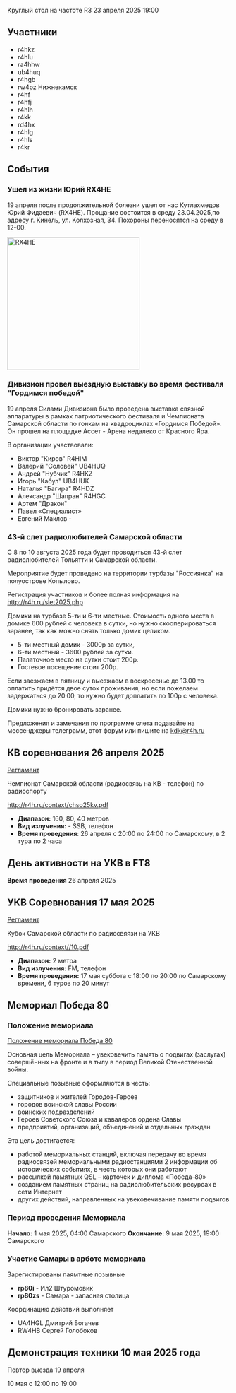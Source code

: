 Круглый стол на частоте R3 
23 апреля 2025 19:00

## Участники
- r4hkz
- r4hlu 
- ra4hhw
- ub4huq
- r4hgb
- rw4pz Нижнекамск
- r4hf
- r4hfj
- r4hlh
- r4kk
- rd4hx
- r4hlg
- r4hls
- r4kr

## События

### Ушел из жизни Юрий RX4HE
19 апреля после продолжительной болезни ушел от нас Кутлахмедов Юрий Фидаевич (RX4HE).
Прощание состоится в среду 23.04.2025,по адресу г. Кинель, ул. Колхозная, 34. 
Похороны переносятся на среду в 12-00.

<img alt="RX4HE" src="../RX4HE.png" width="300" />


[//]: # (Генерал-майор в отсnавке, конструкторк трансиверов, усилителей)

### Дивизион провел выездную выставку во время фестиваля "Гордимся победой" 
19 апреля Силами Дивизиона было проведена выставка связной аппаратуры 
в рамках патриотического фестиваля и Чемпионата Самарской области по гонкам на квадроциклах «Гордимся Победой».
Он прошел на площадке Ассет - Арена недалеко от Красного Яра.

В организации участвовали:
- Виктор "Киров" R4HIM
- Валерий "Соловей" UB4HUQ
- Андрей "Нубчик" R4HKZ
- Игорь "Кабул" UB4HUK
- Наталья "Багира" R4HDZ
- Александр "Шапран" R4HGC
- Артем "Дракон"
- Павел «Специалист»
- Евгений Маклов - 

### 43-й слет радиолюбителей Самарской области
С 8 по 10 августа 2025 года будет проводиться 43-й слет радиолюбителей Тольятти и Самарской области.

Мероприятие будет проведено на территории турбазы "Россиянка" на полуострове Копылово.

Регистрация участников и более полная информация на http://r4h.ru/slet2025.php

Домики на турбазе 5-ти и 6-ти местные. Стоимость одного места в домике 600 рублей с человека в сутки, но нужно скооперироваться заранее, так как можно снять только домик целиком.
- 5-ти местный домик - 3000р за сутки,
- 6-ти местный - 3600 рублей за сутки.
- Палаточное место на сутки стоит 200р.
- Гостевое посещение стоит 200р.

Если заезжаем в пятницу и выезжаем в воскресенье до 13.00 то оплатить придётся двое суток проживания, но если пожелаем задержаться до 20.00, то нужно будет доплатить по 100р с человека.

Домики нужно бронировать заранее.

Предложения и замечания по программе слета подавайте на мессенджеры телеграмм, этот форум или пишите на kdk@r4h.ru


## КВ соревнования 26 апреля 2025
[Регламент](2025_04_26_regl_HF.pdf)

Чемпионат Самарской области (радиосвязь на КВ - телефон) по радиоспорту

http://r4h.ru/context/chso25kv.pdf

- **Диапазон:** 160, 80, 40 метров
- **Вид излучения:** - SSB, телефон
- **Время проведения**: 26 апреля с 20:00 по 24:00 по Самарскому, в 2 тура по 2 часа

## День активности на УКВ в FT8
**Время проведения** 26 апреля 2025


## УКВ Соревнования 17 мая 2025 
[Регламент](2025_05_17_regl_VHF.pdf)

Кубок Самарской области по радиосвяязи на УКВ

http://r4h.ru/context//10.pdf
- **Диапазон:** 2 метра
- **Вид излучения:** FM, телефон
- **Время проведения:** 17 мая суббота с 18:00 по 20:00 по Самарскому времени, 6 туров по 20 минут

## Мемориал Победа 80
### Положение мемориала
[Положение мемориала Победа 80](Polozhenie-Pobeda-80.pdf)

Основная цель Мемориала – увековечить память о подвигах (заслугах) совершённых на фронте и в тылу в период Великой Отечественной войны. 

Специальные позывные оформляются в честь:
- защитников и жителей Городов-Героев
- городов воинской славы России
- воинских подразделений
- Героев Советского Союза и кавалеров ордена Славы 
- предприятий, организаций, объединений и отдельных граждан 

Эта цель достигается:
- работой мемориальных станций, включая передачу во время радиосвязей мемориальными радиостанциями 2 информации об исторических событиях, в честь которых они работают
- рассылкой памятных QSL – карточек и диплома «Победа-80»
- созданием памятных страниц на радиолюбительских ресурсах в сети Интернет
- других действий, направленных на увековечивание памяти подвигов

### Период проведения Мемориала
**Начало:** 1 мая 2025, 04:00 Самарского
**Окончание:** 9 мая 2025, 19:00 Самарского

### Участие Самары в арботе мемориала
Зарегистированы паямтные позывные
- **rp80i** - Ил2 Штуромовик
- **rp80zs** - Самара - запасная столица

Координацию действий выполняет 
- UA4HGL Дмитрий Богачев
- RW4HB Сергей Голобоков

## Демонстрация техники 10 мая 2025 года
Повтор выезда 19 апреля

10 мая с 12:00 по 19:00 
